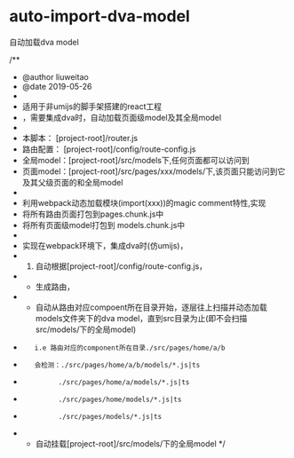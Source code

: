# auto-import-dva-model
自动加载dva model

/**
 * @author liuweitao
 * @date 2019-05-26
 *
 * 适用于非umijs的脚手架搭建的react工程
 * ，需要集成dva时，自动加载页面级model及其全局model
 *
 * 本脚本： [project-root]/router.js
 * 路由配置： [project-root]/config/route-config.js
 * 全局model：[project-root]/src/models下,任何页面都可以访问到
 * 页面model：[project-root]/src/pages/xxx/models/下,该页面只能访问到它及其父级页面的和全局model
 *
 * 利用webpack动态加载模块(import(xxx))的magic comment特性,实现
 * 将所有路由页面打包到pages.chunk.js中
 * 将所有页面级model打包到 models.chunk.js中
 *
 * 实现在webpack环境下，集成dva时(仿umijs)，
 * 1. 自动根据[project-root]/config/route-config.js，
 *    - 生成路由，
 *    - 自动从路由对应compoent所在目录开始，逐层往上扫描并动态加载models文件夹下的dva model，直到src目录为止(即不会扫描src/models/下的全局model)
 *        i.e 路由对应的component所在目录./src/pages/home/a/b
 *        会检测：./src/pages/home/a/b/models/*.js|ts
 *              ./src/pages/home/a/models/*.js|ts
 *              ./src/pages/home/models/*.js|ts
 *              ./src/pages/models/*.js|ts
 *    - 自动挂载[project-root]/src/models/下的全局model
 */
